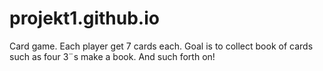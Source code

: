 # projekt1.github.io
Card game. Each player get 7 cards each. Goal is to collect book of cards such as four 3¨s make a book. And such forth on!
